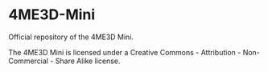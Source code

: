 # 4ME3D-Mini
Official repository of the 4ME3D Mini.

 The 4ME3D Mini is licensed under a Creative Commons - Attribution - Non-Commercial - Share Alike license.
